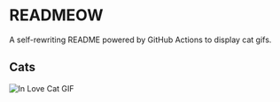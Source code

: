 # READMEOW

A self-rewriting README powered by GitHub Actions to display cat gifs.

## Cats

![In Love Cat GIF](https://media0.giphy.com/media/MDJ9IbxxvDUQM/200.gif?cid=9acd02dax83mg1w2wkavniqs9vj23zayzgdgyktn6fcxvwpu&ep=v1_gifs_search&rid=200.gif&ct=g)
